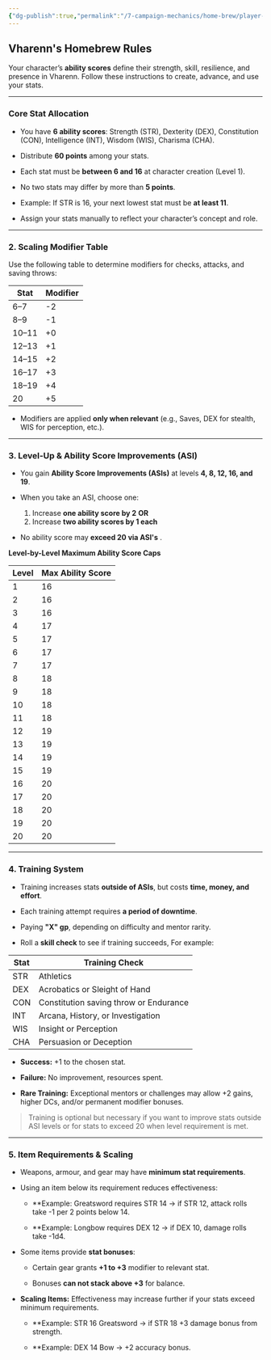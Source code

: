 ```yaml
---
{"dg-publish":true,"permalink":"/7-campaign-mechanics/home-brew/player-character-stats/"}
---
```


## Vharenn's Homebrew Rules

Your character’s **ability scores** define their strength, skill, resilience, and presence in Vharenn. Follow these instructions to create, advance, and use your stats.

---

### **Core Stat Allocation**

- You have **6 ability scores**: Strength (STR), Dexterity (DEX), Constitution (CON), Intelligence (INT), Wisdom (WIS), Charisma (CHA).
    
- Distribute **60 points** among your stats.
    
- Each stat must be **between 6 and 16** at character creation (Level 1).
    
- No two stats may differ by more than **5 points**.
    
- Example: If STR is 16, your next lowest stat must be **at least 11**.
    
- Assign your stats manually to reflect your character’s concept and role.
    

---

### **2. Scaling Modifier Table**

Use the following table to determine modifiers for checks, attacks, and saving throws:

|Stat|Modifier|
|---|---|
|6–7|-2|
|8–9|-1|
|10–11|+0|
|12–13|+1|
|14–15|+2|
|16–17|+3|
|18–19|+4|
|20|+5|

- Modifiers are applied **only when relevant** (e.g., Saves, DEX for stealth, WIS for perception, etc.).
    

---

### **3. Level-Up & Ability Score Improvements (ASI)**

- You gain **Ability Score Improvements (ASIs)** at levels **4, 8, 12, 16, and 19**.
    
- When you take an ASI, choose one:
    
    1. Increase **one ability score by 2**
    **OR**
    2. Increase **two ability scores by 1 each**
    
- No ability score may **exceed 20 via ASI's** .
    

**Level-by-Level Maximum Ability Score Caps**

| Level | Max Ability Score |
| ----- | ----------------- |
| 1     | 16                |
| 2     | 16                |
| 3     | 16                |
| 4     | 17                |
| 5     | 17                |
| 6     | 17                |
| 7     | 17                |
| 8     | 18                |
| 9     | 18                |
| 10    | 18                |
| 11    | 18                |
| 12    | 19                |
| 13    | 19                |
| 14    | 19                |
| 15    | 19                |
| 16    | 20                |
| 17    | 20                |
| 18    | 20                |
| 19    | 20                |
| 20    | 20                |


---

### **4. Training System**

- Training increases stats **outside of ASIs**, but costs **time, money, and effort**.
    
- Each training attempt requires **a period of downtime**.
    
- Paying **"X" gp**, depending on difficulty and mentor rarity.
    
- Roll a **skill check** to see if training succeeds, For example:
    

| Stat | Training Check                         |
| ---- | -------------------------------------- |
| STR  | Athletics                              |
| DEX  | Acrobatics or Sleight of Hand          |
| CON  | Constitution saving throw or Endurance |
| INT  | Arcana, History, or Investigation      |
| WIS  | Insight or Perception                  |
| CHA  | Persuasion or Deception                |

- **Success:** +1 to the chosen stat.
    
- **Failure:** No improvement, resources spent.
    
- **Rare Training:** Exceptional mentors or challenges may allow +2 gains, higher DCs, and/or permanent modifier bonuses.
    

> Training is optional but necessary if you want to improve stats outside ASI levels or for stats to exceed 20 when level requirement is met.

---

### **5. Item Requirements & Scaling**

- Weapons, armour, and gear may have **minimum stat requirements**.
    
- Using an item below its requirement reduces effectiveness:
    
    - **Example: Greatsword requires STR 14 → if STR 12, attack rolls take -1 per 2 points below 14.
        
    - **Example: Longbow requires DEX 12 → if DEX 10, damage rolls take -1d4.
        
- Some items provide **stat bonuses**:
    
    - Certain gear grants **+1 to +3** modifier to relevant stat.
        
    - Bonuses **can not stack above +3** for balance.
        
- **Scaling Items:** Effectiveness may increase further if your stats exceed minimum requirements. 
    - **Example: STR 16 Greatsword → if STR 18 +3 damage bonus from strength.
    
    - **Example: DEX 14 Bow → +2 accuracy bonus.